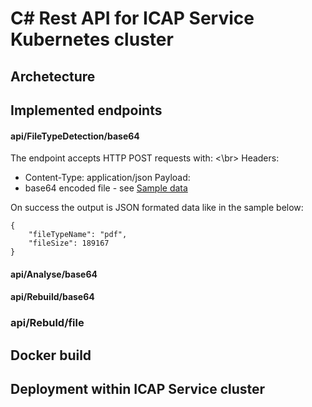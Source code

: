 # C# Rest API for ICAP Service Kubernetes cluster

## Archetecture

## Implemented endpoints



#### api/FileTypeDetection/base64

The endpoint accepts HTTP POST requests with: <\br>
Headers:
- Content-Type: application/json
Payload:
- base64 encoded file - see [Sample data](./Samples/base64.json)

On success the output is JSON formated data like in the sample below:

```
{
    "fileTypeName": "pdf",
    "fileSize": 189167
}
```

#### api/Analyse/base64

#### api/Rebuild/base64

### api/Rebuld/file



## Docker build

## Deployment within ICAP Service cluster